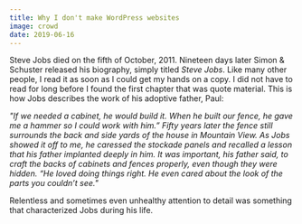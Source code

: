 ```yaml
---
title: Why I don't make WordPress websites
image: crowd
date: 2019-06-16
---
```

Steve Jobs died on the fifth of October, 2011. Nineteen days later Simon & Schuster released his biography, simply
titled _Steve Jobs_. Like many other people, I read it as soon as I could get my hands on a copy. I did not have to read
for long before I found the first chapter that was quote material. This is how Jobs describes the work of his
adoptive father, Paul:

_"If we needed a cabinet, he would build it. When he built our fence, he gave me a hammer so I could work with him.”
Fifty years later the fence still surrounds the back and side yards of the house in Mountain View. As Jobs showed it
off to me, he caressed the stockade panels and recalled a lesson that his father implanted deeply in him. It was
important, his father said, to craft the backs of cabinets and fences properly, even though they were hidden.
“He loved doing things right. He even cared about the look of the parts you couldn’t see."_

Relentless and sometimes even unhealthy attention to detail was something that characterized Jobs during his life.


